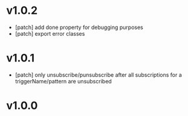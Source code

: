 # v1.0.2

- [patch] add done property for debugging purposes
- [patch] export error classes

# v1.0.1

- [patch] only unsubscribe/punsubscribe after all subscriptions for a triggerName/pattern are unsubscribed

# v1.0.0
